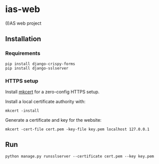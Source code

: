 # ias-web
(I)AS web project

## Installation

### Requirements
```
pip install django-crispy-forms
pip install django-sslserver
```

### HTTPS setup
Install [mkcert](https://github.com/FiloSottile/mkcert) for a zero-config HTTPS setup.

Install a local certificate authority with:
```
mkcert -install
```

Generate a certificate and key for the website:
```
mkcert -cert-file cert.pem -key-file key.pem localhost 127.0.0.1
```

## Run
```
python manage.py runsslserver --certificate cert.pem --key key.pem
```